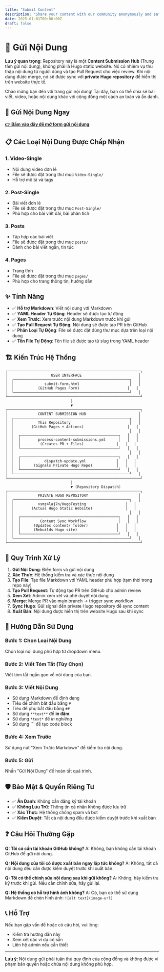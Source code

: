 ```yaml
---
title: "Submit Content"
description: "Share your content with our community anonymously and safely"
date: 2025-01-01T00:00:00Z
draft: false
---
```


# 📝 Gửi Nội Dung

**Lưu ý quan trọng**: Repository này là một **Content Submission Hub** (Trung tâm gửi nội dung), không phải là Hugo static website. Nó có nhiệm vụ thu thập nội dung từ người dùng và tạo Pull Request cho việc review. Khi nội dung được merge, nó sẽ được sync với **private Hugo repository** để hiển thị trên website thực tế.

Chào mừng bạn đến với trang gửi nội dung! Tại đây, bạn có thể chia sẻ bài viết, video, hoặc nội dung khác với cộng đồng một cách an toàn và ẩn danh.

## 🚀 Gửi Nội Dung Ngay

**[👉 Bấm vào đây để mở form gửi nội dung](submit-form.html)**

## 📋 Các Loại Nội Dung Được Chấp Nhận

### 1. **Video-Single** 
- Nội dung video đơn lẻ
- File sẽ được đặt trong thư mục `Video-Single/`
- Hỗ trợ mô tả và tags

### 2. **Post-Single**
- Bài viết đơn lẻ
- File sẽ được đặt trong thư mục `Post-Single/`
- Phù hợp cho bài viết dài, bài phân tích

### 3. **Posts**
- Tập hợp các bài viết
- File sẽ được đặt trong thư mục `posts/`
- Dành cho bài viết ngắn, tin tức

### 4. **Pages**
- Trang tĩnh
- File sẽ được đặt trong thư mục `pages/`
- Phù hợp cho trang thông tin, hướng dẫn

## ✨ Tính Năng

- ✅ **Hỗ trợ Markdown**: Viết nội dung với Markdown
- ✅ **YAML Header Tự Động**: Header sẽ được tạo tự động
- ✅ **Xem Trước**: Xem trước nội dung Markdown trước khi gửi
- ✅ **Tạo Pull Request Tự Động**: Nội dung sẽ được tạo PR trên GitHub
- ✅ **Phân Loại Tự Động**: File sẽ được đặt đúng thư mục dựa trên loại nội dung
- ✅ **Tên File Tự Động**: Tên file sẽ được tạo từ slug trong YAML header

## 🏗️ Kiến Trúc Hệ Thống

```
┌─────────────────────────────────────────────────────────────┐
│                    USER INTERFACE                          │
│  ┌─────────────────────────────────────────────────────┐   │
│  │              submit-form.html                       │   │
│  │           (GitHub Pages Form)                      │   │
│  └─────────────────────────────────────────────────────┘   │
└─────────────────────────────────────────────────────────────┘
                              │
                              ▼
┌─────────────────────────────────────────────────────────────┐
│              CONTENT SUBMISSION HUB                        │
│  ┌─────────────────────────────────────────────────────┐   │
│  │           This Repository                           │   │
│  │        (GitHub Pages + Actions)                    │   │
│  │                                                     │   │
│  │  ┌─────────────────────────────────────────────┐   │   │
│  │  │        process-content-submissions.yml      │   │   │
│  │  │         (Creates PR + Files)               │   │   │
│  │  └─────────────────────────────────────────────┘   │   │
│  │                                                     │   │
│  │  ┌─────────────────────────────────────────────┐   │   │
│  │  │           dispatch-update.yml              │   │   │
│  │  │      (Signals Private Hugo Repo)           │   │   │
│  │  └─────────────────────────────────────────────┘   │   │
│  └─────────────────────────────────────────────────────┘   │
└─────────────────────────────────────────────────────────────┘
                              │
                              ▼ (Repository Dispatch)
┌─────────────────────────────────────────────────────────────┐
│              PRIVATE HUGO REPOSITORY                       │
│  ┌─────────────────────────────────────────────────────┐   │
│  │           vsmz4laj7n/HugoTesting                  │   │
│  │        (Actual Hugo Static Website)               │   │
│  │                                                     │   │
│  │  ┌─────────────────────────────────────────────┐   │   │
│  │  │         Content Sync Workflow               │   │   │
│  │  │      (Updates content/ folder)             │   │   │
│  │  │      (Rebuilds Hugo site)                  │   │   │
│  │  └─────────────────────────────────────────────┘   │   │
│  └─────────────────────────────────────────────────────┘   │
└─────────────────────────────────────────────────────────────┘
```

## 🔄 Quy Trình Xử Lý

1. **Gửi Nội Dung**: Điền form và gửi nội dung
2. **Xác Thực**: Hệ thống kiểm tra và xác thực nội dung
3. **Tạo File**: Tạo file Markdown với YAML header phù hợp (tạm thời trong repo này)
4. **Tạo Pull Request**: Tự động tạo PR trên GitHub cho admin review
5. **Xem Xét**: Admin xem xét và phê duyệt nội dung
6. **Merge**: Merge PR vào main branch → trigger sync workflow
7. **Sync Hugo**: Gửi signal đến private Hugo repository để sync content
8. **Xuất Bản**: Nội dung được hiển thị trên website Hugo sau khi sync

## 📝 Hướng Dẫn Sử Dụng

### Bước 1: Chọn Loại Nội Dung
Chọn loại nội dung phù hợp từ dropdown menu.

### Bước 2: Viết Tóm Tắt (Tùy Chọn)
Viết tóm tắt ngắn gọn về nội dung của bạn.

### Bước 3: Viết Nội Dung
- Sử dụng Markdown để định dạng
- Tiêu đề chính bắt đầu bằng `# `
- Tiêu đề phụ bắt đầu bằng `## `
- Sử dụng `**text**` để **in đậm**
- Sử dụng `*text*` để *in nghiêng*
- Sử dụng ``` để tạo code block

### Bước 4: Xem Trước
Sử dụng nút "Xem Trước Markdown" để kiểm tra nội dung.

### Bước 5: Gửi
Nhấn "Gửi Nội Dung" để hoàn tất quá trình.

## 🛡️ Bảo Mật & Quyền Riêng Tư

- ✅ **Ẩn Danh**: Không cần đăng ký tài khoản
- ✅ **Không Lưu Trữ**: Thông tin cá nhân không được lưu trữ
- ✅ **Xác Thực**: Hệ thống chống spam và bot
- ✅ **Kiểm Duyệt**: Tất cả nội dung đều được kiểm duyệt trước khi xuất bản

## ❓ Câu Hỏi Thường Gặp

**Q: Tôi có cần tài khoản GitHub không?**
A: Không, bạn không cần tài khoản GitHub để gửi nội dung.

**Q: Nội dung của tôi có được xuất bản ngay lập tức không?**
A: Không, tất cả nội dung đều cần được kiểm duyệt trước khi xuất bản.

**Q: Tôi có thể chỉnh sửa nội dung sau khi gửi không?**
A: Không, hãy kiểm tra kỹ trước khi gửi. Nếu cần chỉnh sửa, hãy gửi lại.

**Q: Hệ thống có hỗ trợ hình ảnh không?**
A: Có, bạn có thể sử dụng Markdown để chèn hình ảnh: `![alt text](image-url)`

## 📞 Hỗ Trợ

Nếu bạn gặp vấn đề hoặc có câu hỏi, vui lòng:
- Kiểm tra hướng dẫn này
- Xem xét các ví dụ có sẵn
- Liên hệ admin nếu cần thiết

---

**Lưu ý**: Nội dung gửi phải tuân thủ quy định của cộng đồng và không được vi phạm bản quyền hoặc chứa nội dung không phù hợp.